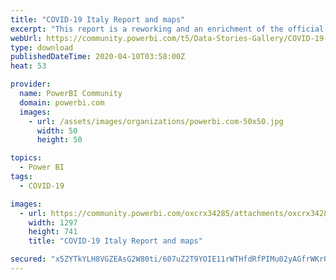 ```yaml
---
title: "COVID-19 Italy Report and maps"
excerpt: "This report is a reworking and an enrichment of the official italian dashbord at this URL"
webUrl: https://community.powerbi.com/t5/Data-Stories-Gallery/COVID-19-Italy-Report-and-maps/m-p/1019440
type: download
publishedDateTime: 2020-04-10T03:58:00Z
heat: 53

provider:
  name: PowerBI Community
  domain: powerbi.com
  images:
    - url: /assets/images/organizations/powerbi.com-50x50.jpg
      width: 50
      height: 50

topics:
  - Power BI
tags:
  - COVID-19

images:
  - url: https://community.powerbi.com/oxcrx34285/attachments/oxcrx34285/DataStoriesGallery/3733/1/thumbnail.JPG
    width: 1297
    height: 741
    title: "COVID-19 Italy Report and maps"

secured: "x5ZYTkYLH8VGZEAsG2W80ti/607uZ2T9YOIE11rWTHfdRfPIMu02yAGfrWKrOvbgCBj6WagzKxtiqh/F+vqMoDEp9UpKib/0mcDEP/QGals22dr3l37d3997/jowhGzRWKm38zpxb1ZVD6Qb3W54ERpo1UIITlHDKaYiHmO6x2gNzpEkq/6lKRDylGGLw0kDJIBXzOuvge0Cxgo0on5JhqHfAo2gUuMX1TVAVJ17bK7M6fPJ9bc31TAahw6S7rrdrPCuhEHP23t8WLS+NKfdlpGbgt3GNUyxqWNMQHHPLONaPJ6+oOV0iyvVv65iZbUMI+1pyKw6VLKLdc+5kbBB1gvAdUo71HXqPh197zHw4GOqR0ZtUlyFvNlbuRFxknFK;WFjxduz8QLQIl8o/GC+Smg=="
---
```


